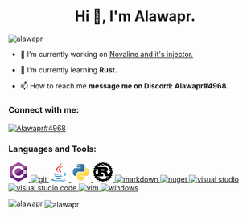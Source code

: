 <h1 align="center">Hi 👋, I'm Alawapr.</h1>
<p align="left"> <img src="https://komarev.com/ghpvc/?username=alawapr&label=Profile%20views&color=0e75b6&style=flat" alt="alawapr" /> </p>

- 🔭 I’m currently working on [Novaline and it's injector.](https://novaline.club/)

- 🌱 I’m currently learning **Rust.**

- 📫 How to reach me **message me on Discord: Alawapr#4968.**

<h3 align="left">Connect with me:</h3>
<p align="left">
<a href="https://discord.gg/Alawapr#4968" target="blank"><img align="center" src="https://raw.githubusercontent.com/rahuldkjain/github-profile-readme-generator/master/src/images/icons/Social/discord.svg" alt="Alawapr#4968" height="30" width="40" /></a>
</p>

<h3 align="left">Languages and Tools:</h3>
<p align="left"> <a href="https://www.w3schools.com/cs/" target="_blank" rel="noreferrer"> <img src="https://raw.githubusercontent.com/devicons/devicon/master/icons/csharp/csharp-original.svg" alt="csharp" width="40" height="40"/> </a> 
<a href="https://git-scm.com/" target="_blank" rel="noreferrer"> <img src="https://www.vectorlogo.zone/logos/git-scm/git-scm-icon.svg" alt="git" width="40" height="40"/> </a> 
<a href="https://www.java.com" target="_blank" rel="noreferrer"> <img src="https://raw.githubusercontent.com/devicons/devicon/master/icons/java/java-original.svg" alt="java" width="40" height="40"/> </a> 
<a href="https://www.python.org" target="_blank" rel="noreferrer"> <img src="https://raw.githubusercontent.com/devicons/devicon/master/icons/python/python-original.svg" alt="python" width="40" height="40"/> </a>
<a href="https://www.rust-lang.org" target="_blank" rel="noreferrer"> <img src="https://raw.githubusercontent.com/devicons/devicon/master/icons/rust/rust-plain.svg" alt="rust" width="40" height="40"/> </a> 
<a href="https://www.markdownguide.org" target="_blank" rel="noreferrer"> <img src="https://cdn.jsdelivr.net/gh/devicons/devicon/icons/markdown/markdown-original.svg" alt="markdown" width="40" height="40"/> </a> 
<a href="https://www.nuget.org" target="_blank" rel="noreferrer"> <img src="https://cdn.jsdelivr.net/gh/devicons/devicon/icons/nuget/nuget-original.svg" alt="nuget" width="40" height="40"/> </a> 
<a href="https://visualstudio.microsoft.com" target="_blank" rel="noreferrer"> <img src="https://cdn.jsdelivr.net/gh/devicons/devicon/icons/visualstudio/visualstudio-plain.svg" alt="visual studio" width="40" height="40"/ </a>
<a href="https://code.visualstudio.com/" target="_blank" rel="noreferrer"> <img src="https://cdn.jsdelivr.net/gh/devicons/devicon/icons/vscode/vscode-original.svg" alt="visual studio code" width="40" height="40"/> </a> 
<a href="https://neovim.io/" target="_blank" rel="noreferrer"> <img src="https://cdn.jsdelivr.net/gh/devicons/devicon/icons/vim/vim-original.svg" alt="vim" width="40" height="40"/> </a> 
<a href="https://www.microsoft.com/en-us/windows" target="_blank" rel="noreferrer"> <img src="https://cdn.jsdelivr.net/gh/devicons/devicon/icons/windows8/windows8-original.svg" alt="windows" width="40" height="40"/> </a>


</p>

<p><img align="left" src="https://github-readme-stats.vercel.app/api/top-langs?username=alawapr&show_icons=true&locale=en&layout=compact" alt="alawapr" /></p>

<p>&nbsp;<img align="center" src="https://github-readme-stats.vercel.app/api?username=alawapr&show_icons=true&locale=en" alt="alawapr" /></p>
